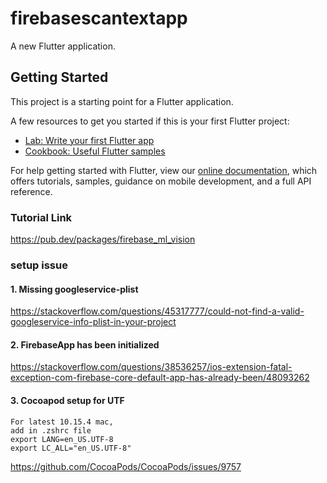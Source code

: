 # firebasescantextapp

A new Flutter application.

## Getting Started

This project is a starting point for a Flutter application.

A few resources to get you started if this is your first Flutter project:

- [Lab: Write your first Flutter app](https://flutter.dev/docs/get-started/codelab)
- [Cookbook: Useful Flutter samples](https://flutter.dev/docs/cookbook)

For help getting started with Flutter, view our
[online documentation](https://flutter.dev/docs), which offers tutorials,
samples, guidance on mobile development, and a full API reference.

### Tutorial Link
https://pub.dev/packages/firebase_ml_vision

### setup issue

#### 1. Missing googleservice-plist
 https://stackoverflow.com/questions/45317777/could-not-find-a-valid-googleservice-info-plist-in-your-project

#### 2. FirebaseApp has been initialized
 https://stackoverflow.com/questions/38536257/ios-extension-fatal-exception-com-firebase-core-default-app-has-already-been/48093262

#### 3. Cocoapod setup for UTF
```
For latest 10.15.4 mac,
add in .zshrc file
export LANG=en_US.UTF-8
export LC_ALL="en_US.UTF-8"
```

https://github.com/CocoaPods/CocoaPods/issues/9757
